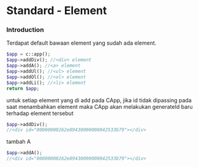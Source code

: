 # Standard - Element
### Introduction

Terdapat default bawaan element yang sudah ada element.
```php
$app = c::app();
$app->addDiv(); //<div> element
$app->addA(); //<a> element
$app->addUl(); //<ul> element
$app->addOl(); //<ol> element
$app->addLi(); //<li> element
return $app;
```

untuk setiap element yang di add pada CApp, jika id tidak dipassing pada saat menambahkan element maka CApp akan melakukan generateId baru terhadap element tersebut

```php
$app->addDiv();
//<div id="00000000262e89430000000042533b79"></div>

```

tambah A
```php
$app->addA();
//<div id="00000000262e89430000000042533b79"></div>

```
